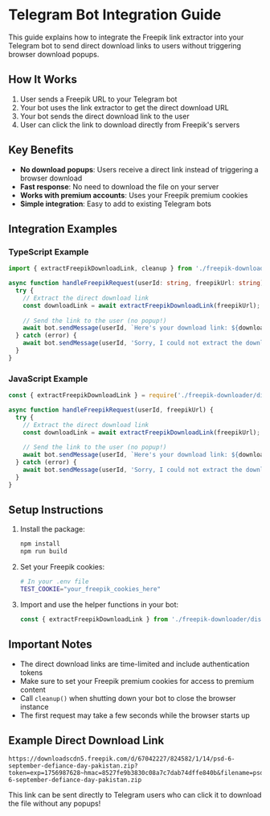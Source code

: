 # Telegram Bot Integration Guide

This guide explains how to integrate the Freepik link extractor into your Telegram bot to send direct download links to users without triggering browser download popups.

## How It Works

1. User sends a Freepik URL to your Telegram bot
2. Your bot uses the link extractor to get the direct download URL
3. Your bot sends the direct download link to the user
4. User can click the link to download directly from Freepik's servers

## Key Benefits

- **No download popups**: Users receive a direct link instead of triggering a browser download
- **Fast response**: No need to download the file on your server
- **Works with premium accounts**: Uses your Freepik premium cookies
- **Simple integration**: Easy to add to existing Telegram bots

## Integration Examples

### TypeScript Example

```typescript
import { extractFreepikDownloadLink, cleanup } from './freepik-downloader/dist/telegram-bot-helper';

async function handleFreepikRequest(userId: string, freepikUrl: string) {
  try {
    // Extract the direct download link
    const downloadLink = await extractFreepikDownloadLink(freepikUrl);
    
    // Send the link to the user (no popup!)
    await bot.sendMessage(userId, `Here's your download link: ${downloadLink}`);
  } catch (error) {
    await bot.sendMessage(userId, 'Sorry, I could not extract the download link.');
  }
}
```

### JavaScript Example

```javascript
const { extractFreepikDownloadLink } = require('./freepik-downloader/dist/telegram-bot-helper');

async function handleFreepikRequest(userId, freepikUrl) {
  try {
    // Extract the direct download link
    const downloadLink = await extractFreepikDownloadLink(freepikUrl);
    
    // Send the link to the user (no popup!)
    await bot.sendMessage(userId, `Here's your download link: ${downloadLink}`);
  } catch (error) {
    await bot.sendMessage(userId, 'Sorry, I could not extract the download link.');
  }
}
```

## Setup Instructions

1. Install the package:
   ```bash
   npm install
   npm run build
   ```

2. Set your Freepik cookies:
   ```bash
   # In your .env file
   TEST_COOKIE="your_freepik_cookies_here"
   ```

3. Import and use the helper functions in your bot:
   ```javascript
   const { extractFreepikDownloadLink } from './freepik-downloader/dist/telegram-bot-helper';
   ```

## Important Notes

- The direct download links are time-limited and include authentication tokens
- Make sure to set your Freepik premium cookies for access to premium content
- Call `cleanup()` when shutting down your bot to close the browser instance
- The first request may take a few seconds while the browser starts up

## Example Direct Download Link

```
https://downloadscdn5.freepik.com/d/67042227/824582/1/14/psd-6-september-defiance-day-pakistan.zip?token=exp=1756987628~hmac=8527fe9b3830c08a7c7dab74dffe840b&filename=psd-6-september-defiance-day-pakistan.zip
```

This link can be sent directly to Telegram users who can click it to download the file without any popups!